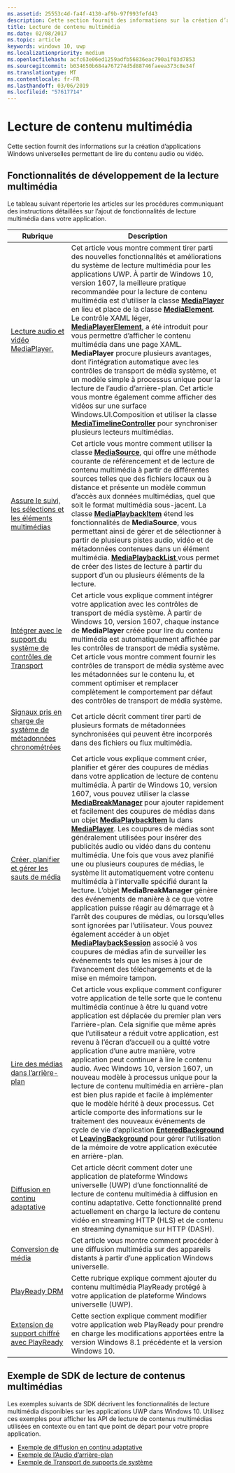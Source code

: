 ```yaml
---
ms.assetid: 25553c4d-fa4f-4130-af9b-97f993fefd43
description: Cette section fournit des informations sur la création d’applications Windows universelles permettant de lire du contenu audio ou vidéo.
title: Lecture de contenu multimédia
ms.date: 02/08/2017
ms.topic: article
keywords: windows 10, uwp
ms.localizationpriority: medium
ms.openlocfilehash: acfc63e06ed1259adfb56836eac790a1f03d7853
ms.sourcegitcommit: b034650b684a767274d5d88746faeea373c8e34f
ms.translationtype: MT
ms.contentlocale: fr-FR
ms.lasthandoff: 03/06/2019
ms.locfileid: "57617714"
---
```

# <a name="media-playback"></a>Lecture de contenu multimédia


Cette section fournit des informations sur la création d’applications Windows universelles permettant de lire du contenu audio ou vidéo. 

## <a name="media-playback-developer-features"></a>Fonctionnalités de développement de la lecture multimédia

Le tableau suivant répertorie les articles sur les procédures communiquant des instructions détaillées sur l’ajout de fonctionnalités de lecture multimédia dans votre application.
 
| Rubrique                                                                                             | Description                                                                                                                                                                                                                                                                                    |
|---------------------------------------------------------------------------------------------------|------------------------------------------------------------------------------------------------------------------------------------------------------------------------------------------------------------------------------------------------------------------------------------------------|
| [Lecture audio et vidéo MediaPlayer.](play-audio-and-video-with-mediaplayer.md) | Cet article vous montre comment tirer parti des nouvelles fonctionnalités et améliorations du système de lecture multimédia pour les applications UWP. À partir de Windows 10, version 1607, la meilleure pratique recommandée pour la lecture de contenu multimédia est d’utiliser la classe [**MediaPlayer**](https://msdn.microsoft.com/library/windows/apps/Windows.Media.Playback.MediaPlayer) en lieu et place de la classe [**MediaElement**](https://msdn.microsoft.com/library/windows/apps/Windows.UI.Xaml.Controls.MediaElement). Le contrôle XAML léger, [**MediaPlayerElement**](https://msdn.microsoft.com/library/windows/apps/Windows.UI.Xaml.Controls.MediaPlayerElement), a été introduit pour vous permettre d’afficher le contenu multimédia dans une page XAML. **MediaPlayer** procure plusieurs avantages, dont l’intégration automatique avec les contrôles de transport de média système, et un modèle simple à processus unique pour la lecture de l’audio d’arrière-plan. Cet article vous montre également comme afficher des vidéos sur une surface Windows.UI.Composition et utiliser la classe [**MediaTimelineController**](https://msdn.microsoft.com/library/windows/apps/Windows.Media.MediaTimelineController) pour synchroniser plusieurs lecteurs multimédias.                                                                                                          |
| [Assure le suivi, les sélections et les éléments multimédias](media-playback-with-mediasource.md)                         | Cet article vous montre comment utiliser la classe [**MediaSource**](https://msdn.microsoft.com/library/windows/apps/Windows.Media.Core.MediaSource), qui offre une méthode courante de référencement et de lecture de contenu multimédia à partir de différentes sources telles que des fichiers locaux ou à distance et présente un modèle commun d’accès aux données multimédias, quel que soit le format multimédia sous-jacent. La classe [**MediaPlaybackItem**](https://msdn.microsoft.com/library/windows/apps/dn930939) étend les fonctionnalités de **MediaSource**, vous permettant ainsi de gérer et de sélectionner à partir de plusieurs pistes audio, vidéo et de métadonnées contenues dans un élément multimédia. [**MediaPlaybackList** ](https://msdn.microsoft.com/library/windows/apps/dn930955) vous permet de créer des listes de lecture à partir du support d’un ou plusieurs éléments de la lecture.                                                                                                               |
| [Intégrer avec le support du système de contrôles de Transport](integrate-with-systemmediatransportcontrols.md)                               | Cet article vous explique comment intégrer votre application avec les contrôles de transport de média système. À partir de Windows 10, version 1607, chaque instance de **MediaPlayer** créée pour lire du contenu multimédia est automatiquement affichée par les contrôles de transport de média système. Cet article vous montre comment fournir les contrôles de transport de média système avec les métadonnées sur le contenu lu, et comment optimiser et remplacer complètement le comportement par défaut des contrôles de transport de média système.                                   |
| [Signaux pris en charge de système de métadonnées chronométrées](system-supported-metadata-cues.md)                               | Cet article décrit comment tirer parti de plusieurs formats de métadonnées synchronisées qui peuvent être incorporés dans des fichiers ou flux multimédia.                                   |
| [Créer, planifier et gérer les sauts de média](create-schedule-and-manage-media-breaks.md)                                                                             | Cet article vous explique comment créer, planifier et gérer des coupures de médias dans votre application de lecture de contenu multimédia. À partir de Windows 10, version 1607, vous pouvez utiliser la classe [**MediaBreakManager**](https://msdn.microsoft.com/library/windows/apps/Windows.Media.Playback.MediaBreakManager) pour ajouter rapidement et facilement des coupures de médias dans un objet [**MediaPlaybackItem**](https://msdn.microsoft.com/library/windows/apps/Windows.Media.Playback.MediaPlaybackItem) lu dans [**MediaPlayer**](https://msdn.microsoft.com/library/windows/apps/Windows.Media.Playback.MediaPlayer). Les coupures de médias sont généralement utilisées pour insérer des publicités audio ou vidéo dans du contenu multimédia. Une fois que vous avez planifié une ou plusieurs coupures de médias, le système lit automatiquement votre contenu multimédia à l’intervalle spécifié durant la lecture. L’objet **MediaBreakManager** génère des événements de manière à ce que votre application puisse réagir au démarrage et à l’arrêt des coupures de médias, ou lorsqu’elles sont ignorées par l’utilisateur. Vous pouvez également accéder à un objet [**MediaPlaybackSession**](https://msdn.microsoft.com/library/windows/apps/Windows.Media.Playback.MediaPlaybackSession) associé à vos coupures de médias afin de surveiller les événements tels que les mises à jour de l’avancement des téléchargements et de la mise en mémoire tampon.                                                                                                                     |
| [Lire des médias dans l’arrière-plan](background-audio.md)                                                                             | Cet article vous explique comment configurer votre application de telle sorte que le contenu multimédia continue à être lu quand votre application est déplacée du premier plan vers l’arrière-plan. Cela signifie que même après que l’utilisateur a réduit votre application, est revenu à l’écran d’accueil ou a quitté votre application d’une autre manière, votre application peut continuer à lire le contenu audio. Avec Windows 10, version 1607, un nouveau modèle à processus unique pour la lecture de contenu multimédia en arrière-plan est bien plus rapide et facile à implémenter que le modèle hérité à deux processus. Cet article comporte des informations sur le traitement des nouveaux événements de cycle de vie d’application [**EnteredBackground**](https://msdn.microsoft.com/library/windows/apps/Windows.ApplicationModel.Core.CoreApplication.EnteredBackground) et [**LeavingBackground**](https://msdn.microsoft.com/library/windows/apps/Windows.ApplicationModel.Core.CoreApplication.LeavingBackground) pour gérer l’utilisation de la mémoire de votre application exécutée en arrière-plan.                                                                                                                    |
| [Diffusion en continu adaptative](adaptive-streaming.md)                                                       | Cet article décrit comment doter une application de plateforme Windows universelle (UWP) d’une fonctionnalité de lecture de contenu multimédia à diffusion en continu adaptative. Cette fonctionnalité prend actuellement en charge la lecture de contenu vidéo en streaming HTTP (HLS) et de contenu en streaming dynamique sur HTTP (DASH).                                          |
| [Conversion de média](media-casting.md)                                                                 | Cet article vous montre comment procéder à une diffusion multimédia sur des appareils distants à partir d’une application Windows universelle.                                                                                                                                                                                                       |
| [PlayReady DRM](playready-client-sdk.md)                                                          | Cette rubrique explique comment ajouter du contenu multimédia PlayReady protégé à votre application de plateforme Windows universelle (UWP).                                                                                                                                                                                |
| [Extension de support chiffré avec PlayReady](playready-encrypted-media-extension.md)                     | Cette section explique comment modifier votre application web PlayReady pour prendre en charge les modifications apportées entre la version Windows 8.1 précédente et la version Windows 10.                                                                                                                                       |

## <a name="media-playback-sdk-samples"></a>Exemple de SDK de lecture de contenus multimédias

Les exemples suivants de SDK décrivent les fonctionnalités de lecture multimédia disponibles sur les applications UWP dans Windows 10. Utilisez ces exemples pour afficher les API de lecture de contenus multimédias utilisées en contexte ou en tant que point de départ pour votre propre application.

* [Exemple de diffusion en continu adaptative](https://github.com/Microsoft/Windows-universal-samples/tree/dev/Samples/AdaptiveStreaming)
* [Exemple de l’Audio d’arrière-plan](https://github.com/Microsoft/Windows-universal-samples/tree/master/Samples/BackgroundMediaPlayback)
* [Exemple de Transport de supports de système](https://github.com/Microsoft/Windows-universal-samples/tree/dev/Samples/SystemMediaTransportControls)                                                                                               
 




